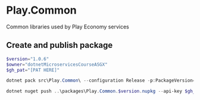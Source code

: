 # Play.Common
Common libraries used by Play Economy services

## Create and publish package
```powershell
$version="1.0.6"
$owner="dotnetMicroservicesCourseASGX"
$gh_pat="[PAT HERE]"

dotnet pack src\Play.Common\ --configuration Release -p:PackageVersion=$version -p:RepositoryUrl=https://github.com/$owner/Play.Common -o ..\packages

dotnet nuget push ..\packages\Play.Common.$version.nupkg --api-key $gh_pat --source "github"
```